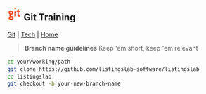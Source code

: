 ## ![Git](images/git.png "Git") Git Training

[Git](./) | [Tech](../) | [Home](../..)

> **Branch name guidelines** Keep 'em short, keep 'em relevant

```bash
cd your/working/path
git clone https://github.com/listingslab-software/listingslab
cd listingslab
git checkout -b your-new-branch-name
```
